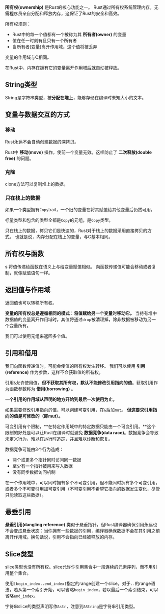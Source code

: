 
**所有权(ownership)** 是Rust的核心功能之一。
Rust通过所有权系统管理内存，无需程序员亲自分配和释放内存，这保证了Rust的安全和高效。

所有权规则：
- Rust中的每一个值都有一个被称为其 **所有者(owner)** 的变量
- 值在任一时刻有且只有一个所有者
- 当所有者(变量)离开作用域，这个值将被丢弃

变量的作用域与C相同。

在Rust中，内存在拥有它的变量离开作用域后就自动被释放。

## String类型

String是字符串类型，被**分配在堆上**，能够存储在编译时未知大小的文本。

## 变量与数据交互的方式

### 移动

Rust永远不会自动创建数据的深拷贝。

Rust中 **移动(move)** 操作，使前一个变量无效。这样防止了 **二次释放(double free)** 的问题。

### 克隆

clone方法可以复制堆上的数据。

### 只在栈上的数据

如果一个类型拥有`Copy`trait，一个旧的变量在将其赋值给其他变量后仍然可用。

标量类型和包含的类型全都是`Copy`的元组，是`Copy`类型。

只在栈上的数据，拷贝它们是快速的，Rust对于栈上的数据采用直接拷贝的方式。
也就是说，内存分配在栈上的变量，与C基本相同。

## 所有权与函数
s
将值传递给函数在语义上与给变量赋值相似。
向函数传递值可能会移动或者复制，就像赋值语句一样。

## 返回值与作用域

返回值也可以转移所有权。

**变量的所有权总是遵循相同的模式：将值赋给另一个变量时移动它。**
当持有堆中数据值的变量离开作用域时，其值将通过`drop`被清理掉，除非数据被移动为另一个变量所有。

我们可以使用元组来返回多个值。

## 引用和借用

我们向函数传递值时，可能会使值的所有权发生转移。
我们可以使用 **引用(reference)** 作为参数，这样不会获取值的所有权。

引用`&`允许使用值，**但不获取其所有权，默认不能修改引用指向的值**。获取引用作为函数参数称为 **借用(borrowing)** 。

**一个引用的作用域从声明的地方开始到最后一次使用为止。**

如果需要修改引用指向的值，可以创建可变引用，在`&`后加`mut`。
**但这要求引用指向的值是可修改的（即mut）。**

可变引用有个限制，**在特定作用域中的特定数据只能由一个可变引用。**这个限制的好处是可以让Rust在编译时就避免 **数据竞争(data race)**。数据竞争会导致未定义行为，难以在运行时追踪，并且难以诊断和恢复。

数据竞争可能由3个行为造成：
- 两个或更多个指针同时访问同一数据
- 至少有一个指针被用来写入数据
- 没有同步数据访问机制

在一个作用域中，可以同时拥有多个不可变引用，但不能同时拥有多个可变引用，或者多个不可变引用加可变引用（不可变引用不希望它指向的数据发生变化，尽管只能读取这些数据）。



## 悬垂引用

**悬垂引用(dangling reference)** 类似于悬垂指针，但Rust编译器确保引用永远也不会变成悬垂状态：当你拥有一些数据的引用，编译器确保数据不会在其引用之前离开作用域。换句话说，引用不会指向已经被释放的内存。

## Slice类型

slice类型也没有所有权。slice允许你引用集合中一段连续的元素序列，而不用引用整个集合。

使用`[begin_index..end_index]`指定的range创建一个slice。对于`..`的range语法，若从第一个索引开始，可以省略`begin_index`，若以最后一个索引结束，可以省略`end_index`。

字符串slice的类型声明写作`&str`，注意到`&String`是字符串引用类型。
















